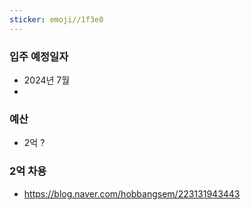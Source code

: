 ```yaml
---
sticker: emoji//1f3e0
---
```

### 입주 예정일자

- 2024년 7월
- 

### 예산
- 2억 ?
### 2억 차용
- https://blog.naver.com/hobbangsem/223131943443
